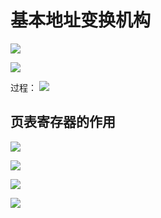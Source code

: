 # 基本地址变换机构





![](https://files.mdnice.com/user/8332/f981e95f-dc6a-408f-a6ac-81bbf18e27e1.png)



![](https://files.mdnice.com/user/8332/f2bf98c5-1476-4b41-8095-b53cc8828dfd.png)


过程：
![](https://files.mdnice.com/user/8332/845c484c-237b-4511-846d-e1bac05d3667.png)

## 页表寄存器的作用
![](https://files.mdnice.com/user/8332/a8d79e84-25c6-435d-8ccf-f8f11edf9b04.png)




![](https://files.mdnice.com/user/8332/eacf08d0-caaa-4f63-9cb4-285715a3e254.png)


![](https://files.mdnice.com/user/8332/1a16980e-f279-4913-b2cb-7fabe690bef4.png)







![](https://files.mdnice.com/user/8332/39f4fe22-2903-436c-bac2-2efa653cc8f2.png)

